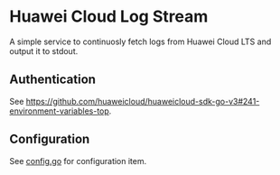# Huawei Cloud Log Stream

A simple service to continuosly fetch logs from Huawei Cloud LTS and output it to stdout.

## Authentication

See <https://github.com/huaweicloud/huaweicloud-sdk-go-v3#241-environment-variables-top>.

## Configuration

See [config.go](./config.go#L12-L18) for configuration item.
